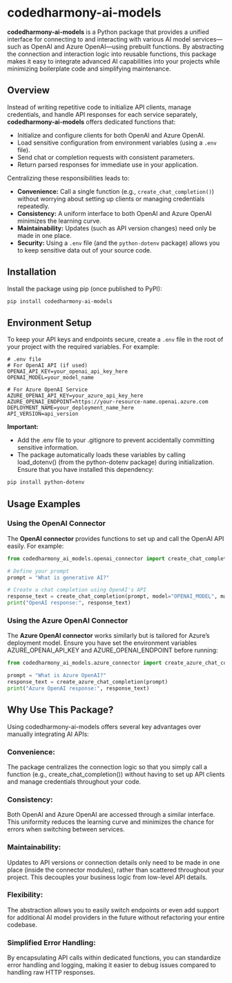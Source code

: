 # codedharmony-ai-models

**codedharmony-ai-models** is a Python package that provides a unified interface for connecting to and interacting with various AI model services—such as OpenAI and Azure OpenAI—using prebuilt functions. By abstracting the connection and interaction logic into reusable functions, this package makes it easy to integrate advanced AI capabilities into your projects while minimizing boilerplate code and simplifying maintenance.

## Overview

Instead of writing repetitive code to initialize API clients, manage credentials, and handle API responses for each service separately, **codedharmony-ai-models** offers dedicated functions that:
- Initialize and configure clients for both OpenAI and Azure OpenAI.
- Load sensitive configuration from environment variables (using a `.env` file).
- Send chat or completion requests with consistent parameters.
- Return parsed responses for immediate use in your application.

Centralizing these responsibilities leads to:
- **Convenience:** Call a single function (e.g., `create_chat_completion()`) without worrying about setting up clients or managing credentials repeatedly.
- **Consistency:** A uniform interface to both OpenAI and Azure OpenAI minimizes the learning curve.
- **Maintainability:** Updates (such as API version changes) need only be made in one place.
- **Security:** Using a `.env` file (and the `python-dotenv` package) allows you to keep sensitive data out of your source code.


## Installation

Install the package using pip (once published to PyPI):

```bash
pip install codedharmony-ai-models
```




## Environment Setup

To keep your API keys and endpoints secure, create a `.env` file in the root of your project with the required variables. For example:

```env
# .env file
# For OpenAI API (if used)
OPENAI_API_KEY=your_openai_api_key_here
OPENAI_MODEL=your_model_name

# For Azure OpenAI Service
AZURE_OPENAI_API_KEY=your_azure_api_key_here
AZURE_OPENAI_ENDPOINT=https://your-resource-name.openai.azure.com
DEPLOYMENT_NAME=your_deployment_name_here
API_VERSION=api_version
```


**Important:**

- Add the .env file to your .gitignore to prevent accidentally committing sensitive information.
- The package automatically loads these variables by calling load_dotenv() (from the python-dotenv package) during initialization. Ensure that you have installed this dependency:

```bash
pip install python-dotenv
```




## Usage Examples

### Using the OpenAI Connector

The **OpenAI connector** provides functions to set up and call the OpenAI API easily. For example:

```python
from codedharmony_ai_models.openai_connector import create_chat_completion

# Define your prompt
prompt = "What is generative AI?"

# Create a chat completion using OpenAI's API
response_text = create_chat_completion(prompt, model="OPENAI_MODEL", max_tokens=150)
print("OpenAI response:", response_text)
```

### Using the Azure OpenAI Connector

The **Azure OpenAI connector** works similarly but is tailored for Azure’s deployment model. Ensure you have set the environment variables AZURE_OPENAI_API_KEY and AZURE_OPENAI_ENDPOINT before running:

```python
from codedharmony_ai_models.azure_connector import create_azure_chat_completion

prompt = "What is Azure OpenAI?"
response_text = create_azure_chat_completion(prompt)
print("Azure OpenAI response:", response_text)
```


## Why Use This Package?

Using codedharmony-ai-models offers several key advantages over manually integrating AI APIs:

### Convenience:
The package centralizes the connection logic so that you simply call a function (e.g., create_chat_completion()) without having to set up API clients and manage credentials throughout your code.

### Consistency:
Both OpenAI and Azure OpenAI are accessed through a similar interface. This uniformity reduces the learning curve and minimizes the chance for errors when switching between services.

### Maintainability:
Updates to API versions or connection details only need to be made in one place (inside the connector modules), rather than scattered throughout your project. This decouples your business logic from low-level API details.

### Flexibility:
The abstraction allows you to easily switch endpoints or even add support for additional AI model providers in the future without refactoring your entire codebase.

### Simplified Error Handling:
By encapsulating API calls within dedicated functions, you can standardize error handling and logging, making it easier to debug issues compared to handling raw HTTP responses.
